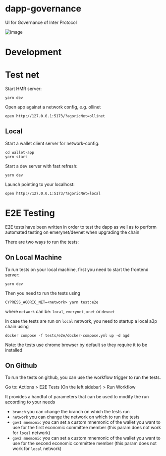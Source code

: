 # dapp-governance

UI for Governance of Inter Protocol

![image](https://user-images.githubusercontent.com/150986/202804842-e7def6b9-9136-4541-b93e-6ccd2ab1a039.png)

# Development

# Test net

Start HMR server:

```
yarn dev
```

Open app against a network config, e.g. ollinet

```
open http://127.0.0.1:5173/?agoricNet=ollinet
```

## Local

Start a wallet client server for network-config:

```
cd wallet-app
yarn start
```

Start a dev server with fast refresh:

```
yarn dev
```

Launch pointing to your localhost:

```
open http://127.0.0.1:5173/?agoricNet=local
```

# E2E Testing

E2E tests have been written in order to test the dapp as well as to perform automated testing on emerynet/devnet when upgrading the chain

There are two ways to run the tests:

## On Local Machine

To run tests on your local machine, first you need to start the frontend server:

```
yarn dev
```

Then you need to run the tests using

```
CYPRESS_AGORIC_NET=<network> yarn test:e2e
```

where `network` can be: `local`, `emerynet`, `xnet` or `devnet`

In case the tests are run on `local` network, you need to startup a local a3p chain using

```
docker compose -f tests/e2e/docker-compose.yml up -d agd
```

Note: the tests use chrome browser by default so they require it to be installed

## On Github

To run the tests on github, you can use the workflow trigger to run the tests.

Go to: Actions > E2E Tests (On the left sidebar) > Run Workflow

It provides a handful of parameters that can be used to modify the run according to your needs

- `branch` you can change the branch on which the tests run
- `network` you can change the network on which to run the tests
- `gov1 mnemonic` you can set a custom mnemonic of the wallet you want to use for the first economic committee member (this param does not work for `local` network)
- `gov2 mnemonic` you can set a custom mnemonic of the wallet you want to use for the second economic committee member (this param does not work for `local` network)
